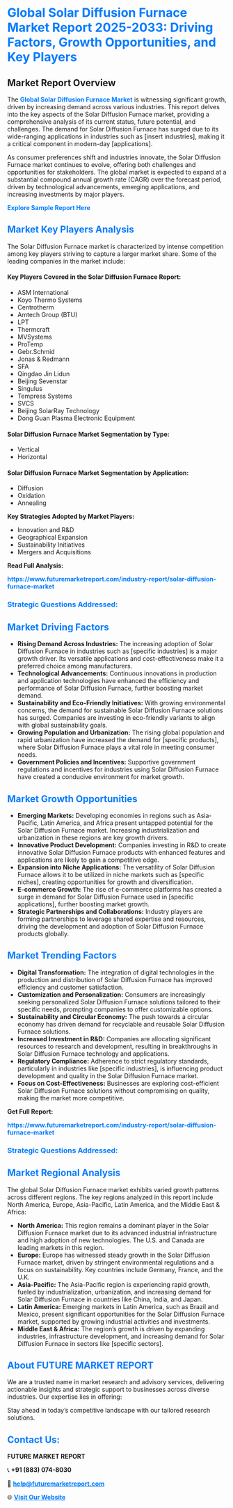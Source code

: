 <h1 style="color: #007BFF;">Global Solar Diffusion Furnace Market Report 2025-2033: Driving Factors, Growth Opportunities, and Key Players</h1>

<section id="overview">
<h2>Market Report Overview</h2>
<p>The <a href="https://www.futuremarketreport.com/industry-report/solar-diffusion-furnace-market" style="color: #007BFF; text-decoration: none;"><strong>Global Solar Diffusion Furnace Market</strong></a> is witnessing significant growth, driven by increasing demand across various industries. This report delves into the key aspects of the Solar Diffusion Furnace market, providing a comprehensive analysis of its current status, future potential, and challenges. The demand for Solar Diffusion Furnace has surged due to its wide-ranging applications in industries such as [insert industries], making it a critical component in modern-day [applications].</p>
<p>As consumer preferences shift and industries innovate, the Solar Diffusion Furnace market continues to evolve, offering both challenges and opportunities for stakeholders. The global market is expected to expand at a substantial compound annual growth rate (CAGR) over the forecast period, driven by technological advancements, emerging applications, and increasing investments by major players.</p>
</section>

<section id="overview">
<p><a href="https://www.futuremarketreport.com/request-sample/reportId=89098" style="color: #007BFF; text-decoration: none;"><strong>Explore Sample Report Here</strong></a></p>
</section>

<section id="key-players">
<h2 style="color: #007BFF;">Market Key Players Analysis</h2>
<p>The Solar Diffusion Furnace market is characterized by intense competition among key players striving to capture a larger market share. Some of the leading companies in the market include:</p>
<h4>Key Players Covered in the Solar Diffusion Furnace Report:</h4>
<ul><li>ASM International</li><li>Koyo Thermo Systems</li><li>Centrotherm</li><li>Amtech Group (BTU)</li><li>LPT</li><li>Thermcraft</li><li>MVSystems</li><li>ProTemp</li><li>Gebr.Schmid</li><li>Jonas &amp; Redmann</li><li>SFA</li><li>Qingdao Jin Lidun</li><li>Beijing Sevenstar</li><li>Singulus</li><li>Tempress Systems</li><li>SVCS</li><li>Beijing SolarRay Technology</li><li>Dong Guan Plasma Electronic Equipment</li></ul>
<h4>Solar Diffusion Furnace Market Segmentation by Type:</h4>
<ul><li>Vertical</li><li>Horizontal</li></ul>

<h4>Solar Diffusion Furnace Market Segmentation by Application:</h4>
<ul><li>Diffusion</li><li>Oxidation</li><li>Annealing</li></ul>
<p><strong>Key Strategies Adopted by Market Players:</strong></p>
<ul>
<li>Innovation and R&D</li>
<li>Geographical Expansion</li>
<li>Sustainability Initiatives</li>
<li>Mergers and Acquisitions</li>
</ul>
</section>

<section>
<p><strong>Read Full Analysis: </strong></p><a href="https://www.futuremarketreport.com/industry-report/solar-diffusion-furnace-market" style="color: #007BFF; text-decoration: none;"><strong>https://www.futuremarketreport.com/industry-report/solar-diffusion-furnace-market</strong></a>
<h3 style="color: #007BFF;">Strategic Questions Addressed:</h3>
</section>

<section id="driving-factors">
<h2 style="color: #007BFF;">Market Driving Factors</h2>
<ul>
<li><strong>Rising Demand Across Industries:</strong> The increasing adoption of Solar Diffusion Furnace in industries such as [specific industries] is a major growth driver. Its versatile applications and cost-effectiveness make it a preferred choice among manufacturers.</li>
<li><strong>Technological Advancements:</strong> Continuous innovations in production and application technologies have enhanced the efficiency and performance of Solar Diffusion Furnace, further boosting market demand.</li>
<li><strong>Sustainability and Eco-Friendly Initiatives:</strong> With growing environmental concerns, the demand for sustainable Solar Diffusion Furnace solutions has surged. Companies are investing in eco-friendly variants to align with global sustainability goals.</li>
<li><strong>Growing Population and Urbanization:</strong> The rising global population and rapid urbanization have increased the demand for [specific products], where Solar Diffusion Furnace plays a vital role in meeting consumer needs.</li>
<li><strong>Government Policies and Incentives:</strong> Supportive government regulations and incentives for industries using Solar Diffusion Furnace have created a conducive environment for market growth.</li>
</ul>
</section>

<section id="growth-opportunities">
<h2 style="color: #007BFF;">Market Growth Opportunities</h2>
<ul>
<li><strong>Emerging Markets:</strong> Developing economies in regions such as Asia-Pacific, Latin America, and Africa present untapped potential for the Solar Diffusion Furnace market. Increasing industrialization and urbanization in these regions are key growth drivers.</li>
<li><strong>Innovative Product Development:</strong> Companies investing in R&D to create innovative Solar Diffusion Furnace products with enhanced features and applications are likely to gain a competitive edge.</li>
<li><strong>Expansion into Niche Applications:</strong> The versatility of Solar Diffusion Furnace allows it to be utilized in niche markets such as [specific niches], creating opportunities for growth and diversification.</li>
<li><strong>E-commerce Growth:</strong> The rise of e-commerce platforms has created a surge in demand for Solar Diffusion Furnace used in [specific applications], further boosting market growth.</li>
<li><strong>Strategic Partnerships and Collaborations:</strong> Industry players are forming partnerships to leverage shared expertise and resources, driving the development and adoption of Solar Diffusion Furnace products globally.</li>
</ul>
</section>

<section id="trending-factors">
<h2 style="color: #007BFF;">Market Trending Factors</h2>
<ul>
<li><strong>Digital Transformation:</strong> The integration of digital technologies in the production and distribution of Solar Diffusion Furnace has improved efficiency and customer satisfaction.</li>
<li><strong>Customization and Personalization:</strong> Consumers are increasingly seeking personalized Solar Diffusion Furnace solutions tailored to their specific needs, prompting companies to offer customizable options.</li>
<li><strong>Sustainability and Circular Economy:</strong> The push towards a circular economy has driven demand for recyclable and reusable Solar Diffusion Furnace solutions.</li>
<li><strong>Increased Investment in R&D:</strong> Companies are allocating significant resources to research and development, resulting in breakthroughs in Solar Diffusion Furnace technology and applications.</li>
<li><strong>Regulatory Compliance:</strong> Adherence to strict regulatory standards, particularly in industries like [specific industries], is influencing product development and quality in the Solar Diffusion Furnace market.</li>
<li><strong>Focus on Cost-Effectiveness:</strong> Businesses are exploring cost-efficient Solar Diffusion Furnace solutions without compromising on quality, making the market more competitive.</li>
</ul>
</section>

<section>
<p><strong>Get Full Report: </strong></p><a href="https://www.futuremarketreport.com/industry-report/solar-diffusion-furnace-market" style="color: #007BFF; text-decoration: none;"><strong>https://www.futuremarketreport.com/industry-report/solar-diffusion-furnace-market</strong></a>
<h3 style="color: #007BFF;">Strategic Questions Addressed:</h3>
</section>


<section id="regional-analysis">
<h2 style="color: #007BFF;">Market Regional Analysis</h2>
<p>The global Solar Diffusion Furnace market exhibits varied growth patterns across different regions. The key regions analyzed in this report include North America, Europe, Asia-Pacific, Latin America, and the Middle East & Africa:</p>
<ul>
<li><strong>North America:</strong> This region remains a dominant player in the Solar Diffusion Furnace market due to its advanced industrial infrastructure and high adoption of new technologies. The U.S. and Canada are leading markets in this region.</li>
<li><strong>Europe:</strong> Europe has witnessed steady growth in the Solar Diffusion Furnace market, driven by stringent environmental regulations and a focus on sustainability. Key countries include Germany, France, and the U.K.</li>
<li><strong>Asia-Pacific:</strong> The Asia-Pacific region is experiencing rapid growth, fueled by industrialization, urbanization, and increasing demand for Solar Diffusion Furnace in countries like China, India, and Japan.</li>
<li><strong>Latin America:</strong> Emerging markets in Latin America, such as Brazil and Mexico, present significant opportunities for the Solar Diffusion Furnace market, supported by growing industrial activities and investments.</li>
<li><strong>Middle East & Africa:</strong> The region’s growth is driven by expanding industries, infrastructure development, and increasing demand for Solar Diffusion Furnace in sectors like [specific sectors].</li>
</ul>
</section>

<footer>
<h2 style="color: #007BFF;">About FUTURE MARKET REPORT</h2>
<p>We are a trusted name in market research and advisory services, delivering actionable insights and strategic support to businesses across diverse industries. Our expertise lies in offering:</p>

<p>Stay ahead in today’s competitive landscape with our tailored research solutions.</p>

<h2 style="color: #007BFF;">Contact Us:</h2>
<p><strong>FUTURE MARKET REPORT</strong></p>
<p>📞 <strong>+91 (883) 074-8030</strong></p>
<p>📧 <strong><a href="mailto:help@futuremarketreport.com" style="color: #007BFF;">help@futuremarketreport.com</a></strong></p>
<p>🌐 <strong><a href="https://www.futuremarketreport.com/" style="color: #007BFF;">Visit Our Website</a></strong></p>
</footer>